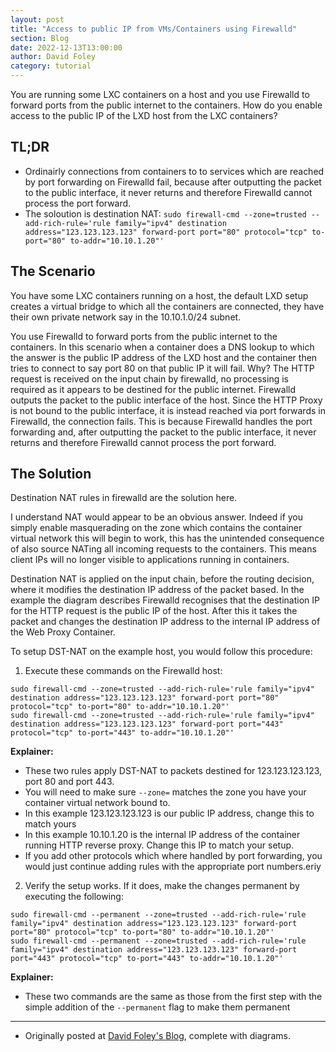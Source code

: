 ```yaml
---
layout: post
title: "Access to public IP from VMs/Containers using Firewalld"
section: Blog
date: 2022-12-13T13:00:00
author: David Foley
category: tutorial
---
```


You are running some LXC containers on a host and you use Firewalld to forward ports from the public internet to the containers. How do you enable access to the public IP of the LXD host from the LXC containers?

## TL;DR
- Ordinairly connections from containers to to services which are reached by port forwarding on Firewalld fail, because after outputting the packet to the public interface, it never returns and therefore Firewalld cannot process the port forward.
- The soloution is destination NAT: `sudo firewall-cmd --zone=trusted --add-rich-rule='rule family="ipv4" destination address="123.123.123.123" forward-port port="80" protocol="tcp" to-port="80" to-addr="10.10.1.20"'`

## The Scenario
You have some LXC containers running on a host, the default LXD setup creates a virtual bridge to which all the containers are connected, they have their own private network say in the 10.10.1.0/24 subnet.

You use Firewalld to forward ports from the public internet to the containers. In this scenario when a container does a DNS lookup to which the answer is the public IP address of the LXD host and the container then tries to connect to say port 80 on that public IP it will fail. Why? The HTTP request is received on the input chain by firewalld, no processing is required as it appears to be destined for the public internet. Firewalld outputs the packet to the public interface of the host. Since the HTTP Proxy is not bound to the public interface, it is instead reached via port forwards in Firewalld, the connection fails. This is because Firewalld handles the port forwarding and, after outputting the packet to the public interface, it never returns and therefore Firewalld cannot process the port forward.

## The Solution
Destination NAT rules in firewalld are the solution here.

I understand NAT would appear to be an obvious answer. Indeed if you simply enable masquerading on the zone which contains the container virtual network this will begin to work, this has the unintended consequence of also source NATing all incoming requests to the containers. This means client IPs will no longer visible to applications running in containers.

Destination NAT is applied on the input chain, before the routing decision, where it modifies the destination IP address of the packet based. In the example the diagram describes Firewalld recognises that the destination IP for the HTTP request is the public IP of the host. After this it takes the packet and changes the destination IP address to the internal IP address of the Web Proxy Container.

To setup DST-NAT on the example host, you would follow this procedure:

1. Execute these commands on the Firewalld host:
```
sudo firewall-cmd --zone=trusted --add-rich-rule='rule family="ipv4" destination address="123.123.123.123" forward-port port="80" protocol="tcp" to-port="80" to-addr="10.10.1.20"'
sudo firewall-cmd --zone=trusted --add-rich-rule='rule family="ipv4" destination address="123.123.123.123" forward-port port="443" protocol="tcp" to-port="443" to-addr="10.10.1.20"'
```
**Explainer:**
- These two rules apply DST-NAT to packets destined for 123.123.123.123, port 80 and port 443.
- You will need to make sure `--zone=` matches the zone you have your container virtual network bound to.
- In this example 123.123.123.123 is our public IP address, change this to match yours
- In this example 10.10.1.20 is the internal IP address of the container running HTTP reverse proxy. Change this IP to match your setup.
- If you add other protocols which where handled by port forwarding, you would just continue adding rules with the appropriate port numbers.eriy

2. Verify the setup works. If it does, make the changes permanent by executing the following:
```
sudo firewall-cmd --permanent --zone=trusted --add-rich-rule='rule family="ipv4" destination address="123.123.123.123" forward-port port="80" protocol="tcp" to-port="80" to-addr="10.10.1.20"'
sudo firewall-cmd --permanent --zone=trusted --add-rich-rule='rule family="ipv4" destination address="123.123.123.123" forward-port port="443" protocol="tcp" to-port="443" to-addr="10.10.1.20"'
```
**Explainer:**
- These two commands are the same as those from the first step with the simple addition of the `--permanent` flag to make them permanent

-----

 * Originally posted at [David Foley's Blog](https://www.dfoley.ie/blog/access-to-public-ip-from-vms-containers-using-firewalld), complete with diagrams.
